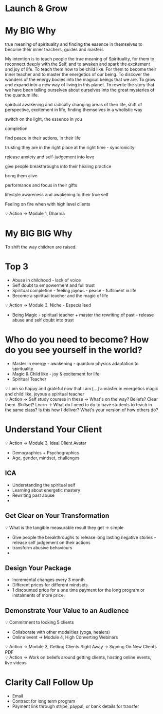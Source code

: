 # Launch & Grow

# My BIG Why

true meaning of spirituality and finding the essence in themselves to become their inner teachers, guides and masters

My intention is to teach people the true meaning of Spirituality, for them to reconnect deeply with the Self, and to awaken and spark the excitement and joy of life. To teach them how to be child like. For them to become their inner teacher and to master the energetics of our being. To discover the wonders of the energy bodies into the magical beings that we are. To grow and expand into a new way of living in this planet. To rewrite the story that we have been telling ourselves about ourselves into the great mysteries of the quantum life.

spiritual awakening and radically changing areas of their life, shift of perspective, excitement in life, finding themselves in a wholistic way

switch on the light, the essence in you

completion

find peace in their actions, in their life

trusting they are in the right place at the right time - syncronicity

release anxiety and self-judgement into love

give people breakthroughs into their healing practice

bring them alive

performance and focus in their gifts

lifestyle awareness and awakening to their true self

Feeling on fire when with high level clients

<aside>
💡 Action → Module 1, Dharma

</aside>

# My BIG BIG Why

To shift the way children are raised. 

# Top 3

- Abuse in childhood - lack of voice
- Self doubt to empowerment and full trust
- Spiritual completion - feeling joyous - peace - fulfilment in life
- Become a spiritual teacher and the magic of life

<aside>
💡 Action → Module 3, Niche - Especialised

</aside>

- Being Magic - spiritual teacher + master the rewriting of past - release abuse and self doubt into trust

# Who do you need to become? How do you see yourself in the world?

- Master in energy - awakening - quantum physics adaptation to spirituality
- Magic & Child like - joy & excitement for life
- Spiritual Teacher

<aside>
💡 I am so happy and grateful now that i am [...]
a master in energetics
magic and child like, joyous
a spiritual teacher

</aside>

<aside>
💡 Action → Self study courses in these
→ What's on the way? Beliefs? Clear them. Skillset? Learn
→ What do I need to do to have students to teach in the same class? Is this how I deliver? What's your version of how others do?

</aside>

# Understand Your Client

<aside>
💡 Action → Module 3, Ideal Client Avatar

</aside>

- Demographics + Psychographics
- Age, gender, mindset, challenges

## ICA

- Understanding the spiritual self
- Learning about energetic mastery
- Rewriting past abuse
- 

## Get Clear on Your Transformation

<aside>
💡 What is the tangible measurable result they get → simple

</aside>

- Give people the breakthroughs to release long lasting negative stories - release self judgement on their actions
- transform abusive behaviours
- 

## Design Your Package

- Incremental changes every 3 month
- Different prices for different mindsets
- 1 discounted price for a one time payment for the long program or instalments of more price.

## Demonstrate Your Value to an Audience

<aside>
💡 Commitment to locking 5 clients

</aside>

- Collaborate with other modalities (yoga, healers)
- Online event → Module 4, High Converting Webinars

<aside>
💡 Action → Module 3, Getting Clients Right Away → Signing On New Clients PDF

</aside>

<aside>
💡 Action → Work on beliefs around getting clients, hosting online events, live videos

</aside>

# Clarity Call Follow Up

- Email
- Contract for long term program
- Payment link through stripe, paypal, or bank details for transfer